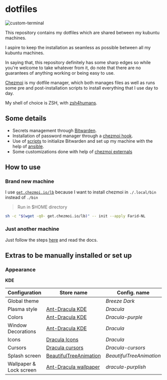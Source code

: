 # dotfiles

![custom-terminal](https://gist.githubusercontent.com/Farid-NL/522ee6558294dd4ca3040242bb3c19c4/raw/767c3cf82830448c459de31e898e9ba0eafc6d84/terminal.png)

This repository contains my dotfiles which are shared between my kubuntu machines.

I aspire to keep the installation as seamless as possible between all my kubuntu machines.

In saying that, this repository definitely has some sharp edges so while you're welcome to take whatever from it, do note that there are no guarantees of anything working or being easy to use.

[Chezmoi](https://www.chezmoi.io/) is my dotfile manager, which both manages files as well as runs some pre and post-installation scripts to install everything that I use day to day.

My shell of choice is ZSH, with [zsh4humans](https://github.com/romkatv/zsh4humans).

## Some details

- Secrets management through [Bitwarden](https://www.chezmoi.io/user-guide/password-managers).
- Installation of password manager through a [chezmoi hook](https://www.chezmoi.io/user-guide/advanced/install-your-password-manager-on-init).
- Use of [scripts](https://www.chezmoi.io/user-guide/use-scripts-to-perform-actions/#clear-the-state-of-all-run_onchange_-and-run_once_-scripts) to initialize Bitwarden and set up my machine with the help of [ansible](https://github.com/Farid-NL/ansible-personal-setup).
- Some customizations done with help of [chezmoi externals](https://www.chezmoi.io/user-guide/include-files-from-elsewhere)

## How to use

### Brand new machine

I use [`get.chezmoi.io/lb`](https://www.chezmoi.io/install/#one-line-binary-install) because I want to install chezmoi in `./.local/bin` instead of `./bin`

> Run in $HOME directory

```sh
sh -c "$(wget -qO- get.chezmoi.io/lb)" -- init --apply Farid-NL
```

### Just another machine

Just follow the steps [here](https://www.chezmoi.io/user-guide/setup) and read the docs.

## Extras to be manually installed or set up

### Appearance

**KDE**

| Configuration           | Store name                                                | Config. name             |
|-------------------------|-----------------------------------------------------------|--------------------------|
| Global theme            |                                                           | _Breeze Dark_            |
| Plasma style            | [Ant-Dracula KDE](https://store.kde.org/p/1370687)        | _Dracula_                |
| Colors                  | [Ant-Dracula KDE](https://store.kde.org/p/1370679)        | _Dracula-purple_         |
| Window Decorations      | [Ant-Dracula KDE](https://store.kde.org/p/1370682)        | _Dracula_                |
| Icons                   | [Dracula Icons](https://store.kde.org/p/1541561)          | _Dracula_                |
| Cursors                 | [Dracula cursors](https://store.kde.org/p/1669262)        | _Dracula-cursors_        |
| Splash screen           | [BeautifulTreeAnimation](https://store.kde.org/p/1433200) | _BeautifulTreeAnimation_ |
| Wallpaper & Lock screen | [Ant-Dracula wallpaper](https://store.kde.org/p/1378234)  | _dracula-purplish_       |
